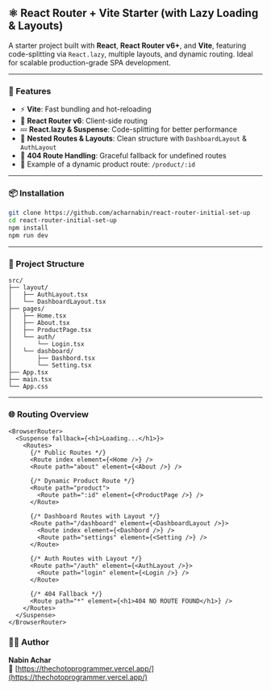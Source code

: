 

## ⚛️ React Router + Vite Starter (with Lazy Loading & Layouts)

A starter project built with **React**, **React Router v6+**, and **Vite**, featuring code-splitting via `React.lazy`, multiple layouts, and dynamic routing. Ideal for scalable production-grade SPA development.

---

### 🚀 Features

- ⚡ **Vite**: Fast bundling and hot-reloading
- 🧭 **React Router v6**: Client-side routing
- 💤 **React.lazy & Suspense**: Code-splitting for better performance
- 🧱 **Nested Routes & Layouts**: Clean structure with `DashboardLayout` & `AuthLayout`
- 🧪 **404 Route Handling**: Graceful fallback for undefined routes
- 🛒 Example of a dynamic product route: `/product/:id`

---

### 📦 Installation

```bash
git clone https://github.com/acharnabin/react-router-initial-set-up
cd react-router-initial-set-up
npm install
npm run dev
```

---

### 📁 Project Structure

```
src/
├── layout/
│   ├── AuthLayout.tsx
│   └── DashboardLayout.tsx
├── pages/
│   ├── Home.tsx
│   ├── About.tsx
│   ├── ProductPage.tsx
│   └── auth/
│       └── Login.tsx
│   └── dashboard/
│       ├── Dashbord.tsx
│       └── Setting.tsx
├── App.tsx
├── main.tsx
└── App.css
```

---

### 🌐 Routing Overview

```tsx
<BrowserRouter>
  <Suspense fallback={<h1>Loading...</h1>}>
    <Routes>
      {/* Public Routes */}
      <Route index element={<Home />} />
      <Route path="about" element={<About />} />

      {/* Dynamic Product Route */}
      <Route path="product">
        <Route path=":id" element={<ProductPage />} />
      </Route>

      {/* Dashboard Routes with Layout */}
      <Route path="/dashboard" element={<DashboardLayout />}>
        <Route index element={<Dashbord />} />
        <Route path="settings" element={<Setting />} />
      </Route>

      {/* Auth Routes with Layout */}
      <Route path="/auth" element={<AuthLayout />}>
        <Route path="login" element={<Login />} />
      </Route>

      {/* 404 Fallback */}
      <Route path="*" element={<h1>404 NO ROUTE FOUND</h1>} />
    </Routes>
  </Suspense>
</BrowserRouter>
```



### 🧑‍💻 Author

**Nabin Achar**  
🔗 [https://thechotoprogrammer.vercel.app/](https://thechotoprogrammer.vercel.app/)  





